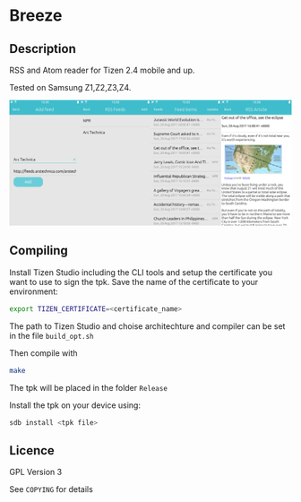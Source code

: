 # Breeze

## Description

RSS and Atom reader for Tizen 2.4 mobile and up.

Tested on Samsung Z1,Z2,Z3,Z4.

![Screenshots](assets/screenshots.png)

## Compiling

Install Tizen Studio including the CLI tools and setup the certificate you want
to use to sign the tpk.
Save the name of the certificate to your environment:

```bash
export TIZEN_CERTIFICATE=<certificate_name>
```


The path to Tizen Studio and choise architechture and compiler can be set in
the file `build_opt.sh`

Then compile with
```bash
make
```
The tpk will be placed in the folder `Release`

Install the tpk on your device using:

```bash
sdb install <tpk file>
```

## Licence

GPL Version 3

See `COPYING` for details
